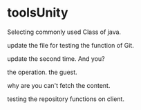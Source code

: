 # toolsUnity
Selecting commonly used Class of java.


update the file for testing the function of Git.


update the second time. And you?

the operation. the guest.


why are you can't fetch the content.

testing the repository functions on client.
